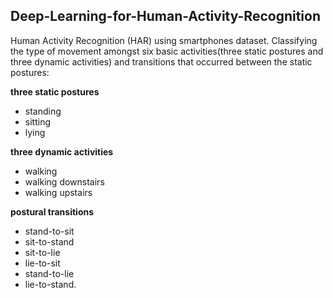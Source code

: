## Deep-Learning-for-Human-Activity-Recognition
Human Activity Recognition (HAR) using smartphones dataset. Classifying the type of movement amongst six basic activities(three static postures and three dynamic activities) and transitions that occurred between the static postures:

**three static postures**
- standing
- sitting
- lying  

**three dynamic activities**
- walking
- walking downstairs
- walking upstairs

**postural transitions**
- stand-to-sit
- sit-to-stand
- sit-to-lie
- lie-to-sit
- stand-to-lie
- lie-to-stand.